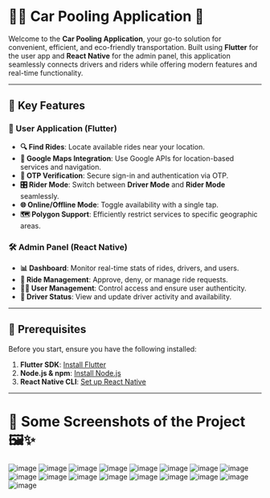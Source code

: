# 🚗✨ Car Pooling Application 🚀
Welcome to the **Car Pooling Application**, your go-to solution for convenient, efficient, and eco-friendly transportation. Built using **Flutter** for the user app and **React Native** for the admin panel, this application seamlessly connects drivers and riders while offering modern features and real-time functionality.

---

## 🎯 Key Features
### 📱 User Application (Flutter)
- **🔍 Find Rides**: Locate available rides near your location.
- **📍 Google Maps Integration**: Use Google APIs for location-based services and navigation.
- **🔑 OTP Verification**: Secure sign-in and authentication via OTP.
- **🎛️ Rider Mode**: Switch between **Driver Mode** and **Rider Mode** seamlessly.
- **🌐 Online/Offline Mode**: Toggle availability with a single tap.
- **🗺️ Polygon Support**: Efficiently restrict services to specific geographic areas.

### 🛠️ Admin Panel (React Native)
- **📊 Dashboard**: Monitor real-time stats of rides, drivers, and users.
- **🔄 Ride Management**: Approve, deny, or manage ride requests.
- **🧑‍💻 User Management**: Control access and ensure user authenticity.
- **🚦 Driver Status**: View and update driver activity and availability.

---

## 🛑 Prerequisites
Before you start, ensure you have the following installed:
1. **Flutter SDK**: [Install Flutter](https://flutter.dev/docs/get-started/install)
2. **Node.js & npm**: [Install Node.js](https://nodejs.org/)
3. **React Native CLI**: [Set up React Native](https://reactnative.dev/docs/environment-setup)

---

# 📸 Some Screenshots of the Project 🖼️✨

![image](https://github.com/user-attachments/assets/5774afab-d00f-438f-a760-bec0d88d4553)
![image](https://github.com/user-attachments/assets/2ac0efbe-47d1-45a5-93d0-b97d88dee9fc)
![image](https://github.com/user-attachments/assets/6bbdcc46-3bb9-40a6-b5f8-e2f68436e5c8)
![image](https://github.com/user-attachments/assets/7cd74a0c-297b-4374-bba9-45cb8ffaa696)
![image](https://github.com/user-attachments/assets/ebe66fb2-098b-4801-bcfd-97b83a604255)
![image](https://github.com/user-attachments/assets/3b54f812-72f7-43ee-b53b-19818b4e80a6)
![image](https://github.com/user-attachments/assets/3f5b087a-9b98-4b98-af41-1ffcb9fc0c16)
![image](https://github.com/user-attachments/assets/ba06b941-5f5a-4451-9d45-39daf2629615)
![image](https://github.com/user-attachments/assets/efb81965-d12a-434e-8765-79554eaffc27)
![image](https://github.com/user-attachments/assets/1e9a46f7-8fcb-4780-8817-e150cb478b4e)
![image](https://github.com/user-attachments/assets/722fac6d-b151-442c-bab3-d103d4266c95)
![image](https://github.com/user-attachments/assets/fd1d522d-4a8b-48a5-a2ce-07399f82dde5)
![image](https://github.com/user-attachments/assets/1b59a811-dd57-4be9-942a-643e6f372b94)
![image](https://github.com/user-attachments/assets/9e4f0c23-3fa6-4146-82f9-0b9cafb534d0)
![image](https://github.com/user-attachments/assets/0440a76e-85bd-4e9d-99e2-19a911ad3cf1)
![image](https://github.com/user-attachments/assets/a9d700de-f8a6-4832-9193-5721daf56706)
![image](https://github.com/user-attachments/assets/6660ba94-f12d-4bea-82ea-4322eca58a43)
